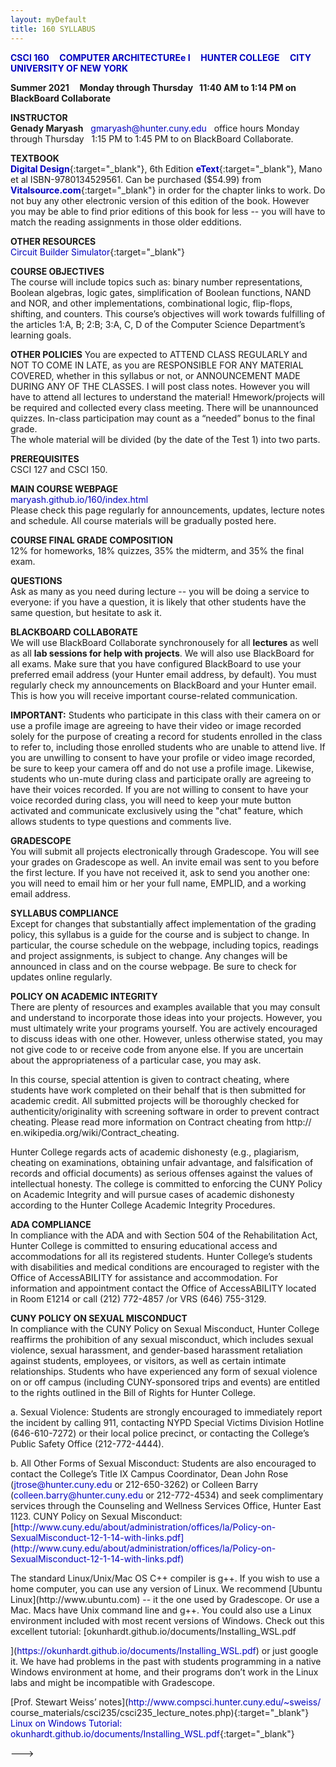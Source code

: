 ```yaml
---
layout: myDefault 
title: 160 SYLLABUS  
---
```


**[CSCI 160 &nbsp; &nbsp; COMPUTER ARCHITECTUREe I &nbsp; &nbsp; HUNTER COLLEGE &nbsp; &nbsp; CITY UNIVERSITY OF NEW YORK](index.html)**  

**Summer 2021 &nbsp; &nbsp; Monday through Thursday &nbsp; 11:40 AM to 1:14 PM on BlackBoard Collaborate**
  
**INSTRUCTOR**  
**Genady Maryash** &nbsp; gmaryash@hunter.cuny.edu &nbsp; office hours Monday through Thursday &nbsp; 1:15 PM to 1:45 PM to on BlackBoard Collaborate.  
  
**TEXTBOOK**  
[**Digital Design**](https://www.pearson.com/store/p/mano-ciletti-digital-design-with-an-introduction-to-the-verilog-hdl-vhdl-and-systemverilog-6-e/3100003043990/9780137208333){:target="_blank"}, 6th Edition [**eText**](){:target="_blank"}, Mano et al ISBN-9780134529561. Can be purchased ($54.99) from [**Vitalsource.com**](https://www.pearson.com/store/p/mano-ciletti-digital-design-with-an-introduction-to-the-verilog-hdl-vhdl-and-systemverilog-6-e/3100003043990/9780137208333){:target="_blank"} in order for the chapter links to work.  Do not buy any other electronic version of this edition of the book. However you may be able to find prior editions of this book for less -- you will have to match the reading assignments in those older edditions.  
  
**OTHER RESOURCES**  
[Circuit Builder Simulator](http://www.neuroproductions.be/logic-lab/index.php){:target="_blank"}  
  
**COURSE OBJECTIVES**  
The course will include topics such as: binary number representations, Boolean algebras, logic gates, simplification of Boolean functions, NAND and NOR, and other implementations, combinational logic, flip-flops, shifting, and counters. This course’s objectives will work towards fulfilling of the articles 1:A, B; 2:B; 3:A, C, D of the Computer Science Department’s learning goals.  
  
**OTHER POLICIES**
You are expected to ATTEND CLASS REGULARLY and NOT TO COME IN LATE, as you are RESPONSIBLE FOR ANY MATERIAL COVERED, whether in
this syllabus or not, or ANNOUNCEMENT MADE DURING ANY OF THE CLASSES. I will post class notes. However you will have to attend all lectures to understand the material! Hmework/projects will be required and collected every class meeting.  There will be unannounced quizzes.  In-class participation may count as a “needed” bonus to the final grade.  
The whole material will be divided (by the date of the Test 1) into two parts.  
  
**PREREQUISITES**  
CSCI 127 and CSCI 150.  

**MAIN COURSE WEBPAGE**  
[maryash.github.io/160/index.html](https://maryash.github.io/160/index.html)  
Please check this page regularly for announcements, updates, lecture notes and schedule. All course materials will be gradually posted here. 
  
**COURSE FINAL GRADE COMPOSITION**  
12% for homeworks, 18% quizzes, 35% the midterm, and 35% the final exam. 
  
**QUESTIONS**  
Ask as many as you need during lecture -- you will be doing a service to everyone:  if you have a question, it is likely that other students have the same question, but hesitate to ask it.      

**BLACKBOARD COLLABORATE**  
We will use BlackBoard Collaborate synchronousely for all **lectures** as well as all **lab sessions for help with projects**.  We will also use BlackBoard for all exams.  Make sure that you have configured BlackBoard to use your preferred email address (your Hunter email address, by default).  You must regularly check my announcements on BlackBoard and your Hunter email. This is how you will receive important course-related communication.  
  
**IMPORTANT:** Students who participate in this class with their camera on or use a profile image are agreeing to have their video or image recorded solely for the purpose of creating a record for students enrolled in the class to refer to, including those enrolled students who are unable to attend live. If you are unwilling to consent to have your profile or video image recorded, be sure to keep your camera off and do not use a profile image. Likewise, students who un-mute during class and participate orally are agreeing to have their voices recorded. If you are not willing to consent to have your voice recorded during class, you will need to keep your mute button activated and communicate exclusively using the "chat" feature, which allows students to type questions and comments live.

**GRADESCOPE**  
You will submit all projects electronically through Gradescope. You will see your grades on Gradescope as well. An invite email was sent to you before the first lecture. If you have not received it, ask to send you another one: you will need to email him or her your full name, EMPLID, and a working email address. 

**SYLLABUS COMPLIANCE**  
Except for changes that substantially affect implementation of the grading policy, this syllabus is a guide for the course and is subject to change. In particular, the course schedule on the webpage, including topics, readings and project assignments, is subject to change. Any changes will be announced in class and on the course webpage. Be sure to check for updates online regularly.  

**POLICY ON ACADEMIC INTEGRITY**  
There are plenty of resources and examples available that you may consult and understand to incorporate those ideas into your projects. However, you must ultimately write your programs yourself. You are actively encouraged to discuss ideas with one other. However, unless otherwise stated, you may not give code to or receive code from anyone else. If you are uncertain about the appropriateness of a particular case, you may ask.  
  
In this course, special attention is given to contract cheating, where students have work completed on their behalf that is then submitted for academic credit. All submitted projects will be thoroughly checked for authenticity/originality with screening software in order to prevent contract cheating. Please read more information on Contract cheating from http://
en.wikipedia.org/wiki/Contract_cheating.  
  
Hunter College regards acts of academic dishonesty (e.g., plagiarism, cheating on examinations, obtaining unfair advantage, and falsification of records and official documents) as serious offenses against the values of intellectual honesty. The college is committed to enforcing the CUNY Policy on Academic Integrity and will pursue cases of academic dishonesty according
to the Hunter College Academic Integrity Procedures.  

**ADA COMPLIANCE**   
In compliance with the ADA and with Section 504 of the Rehabilitation Act, Hunter College is committed to ensuring educational access and accommodations for all its registered students. Hunter College’s students with disabilities and medical conditions are encouraged to register with the Office of AccessABILITY for assistance and accommodation. For information and appointment contact the Office of AccessABILITY located in Room E1214 or call (212) 772-4857 /or VRS (646) 755-3129.

**CUNY POLICY ON SEXUAL MISCONDUCT**  
In compliance with the CUNY Policy on Sexual Misconduct, Hunter College reaffirms the prohibition of any sexual misconduct, which includes sexual violence, sexual harassment, and gender-based harassment retaliation against students, employees, or visitors, as well as certain intimate relationships. Students who have experienced any form of sexual violence on or off campus (including CUNY-sponsored trips and events) are entitled to the rights outlined in the Bill of Rights for Hunter College.  
  
a. Sexual Violence: Students are strongly encouraged to immediately report the incident by calling 911, contacting NYPD Special Victims Division Hotline (646-610-7272) or their local police precinct, or contacting the College’s Public Safety Office (212-772-4444).  
  
b. All Other Forms of Sexual Misconduct: Students are also encouraged to contact the College’s Title IX Campus Coordinator, Dean John Rose (jtrose@hunter.cuny.edu or 212-650-3262) or Colleen Barry (colleen.barry@hunter.cuny.edu or 212-772-4534) and seek complimentary services through the Counseling and Wellness Services Office, Hunter East 1123. CUNY Policy on Sexual Misconduct:  
[http://www.cuny.edu/about/administration/offices/la/Policy-on-SexualMisconduct-12-1-14-with-links.pdf](http://www.cuny.edu/about/administration/offices/la/Policy-on-SexualMisconduct-12-1-14-with-links.pdf)  
  
<!---  
  
TUTORING   
There are dedicated computer lab for this course: HUNTER NORTH 1001B. It is staffed with tutors, who are there to help you. Please take advantage of them. You can ask for help with labs, projects, and general course material Monday through Friday from 11:00 AM to 6:00 PM.   
  
**SOURCE CODE FROM TEXTBOOK AND SLIDES**  
[**TextbookSourceCode.zip**](files/TextbookSourceCode.zip)

**PROGRAMMING PROJECTS**  
I hope you will enjoy the programming projects! There will be seven programming projects.  You will have a week to complete each project. Every program must comply with the [Programming Guidelines](programming_guidelines.html){:target="_blank"}. You **must read** this document, it contains guidelines about submission, lateness, plagiarism, grading and logging into your Linux accounts.  

**SOFTWARE**  
This course it taught in Linux and your programs must be able to run on a Linux platform. <!--- On campus, you may use the 1001C and 1001B labs to do your work for this course. ---> The standard Linux/Unix/Mac OS C++ compiler is g++. If you wish to use a home computer, you can use any version of Linux. We recommend [Ubuntu Linux](http://www.ubuntu.com) -- it the one used by Gradescope.  Or use a Mac.  Macs have Unix command line and g++.  You could also use a Linux environment included with most recent versions of Windows.  Check out this excellent tutorial: [okunhardt.github.io/documents/Installing_WSL.pdf
](https://okunhardt.github.io/documents/Installing_WSL.pdf) or just google it. We have had problems in the past with students programming in a native Windows environment at home, and their programs don’t work in the Linux labs and might be incompatible with Gradescope.  

[Prof. Stewart Weiss’ notes](http://www.compsci.hunter.cuny.edu/~sweiss/ course_materials/csci235/csci235_lecture_notes.php){:target="_blank"}  
[Linux on Windows Tutorial: okunhardt.github.io/documents/Installing_WSL.pdf](https://okunhardt.github.io/documents/Installing_WSL.pdf){:target="_blank"}  


--->  
  
<style>  
table {
    border-collapse: collapse;
}
table, td, th {
    text-align: left;
    padding: 5px;
    border: 1px solid #dee1e4;
}
tr:nth-child(even) {background-color: #fafafa;}
tr:nth-child(odd) {background-color: #ffffff;}
hr.style-six {
    border: 0;
    height: 0;
    border-top: 1px solid rgba(0, 0, 0, 0.1);
    border-bottom: 1px solid rgba(255, 255, 255, 0.3);
}
a:link {
    text-decoration: none;
    color: #0000BF;
}
a:visited {
    text-decoration: none;
    color: #0000BF;
}
a:hover {
    text-decoration: none;
    color: #0000FF;
}
a:active {
    text-decoration: none;
    color: #00007F;
}
</style>
